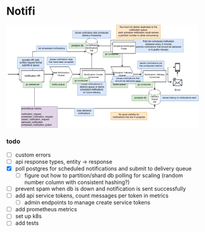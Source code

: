 # Notifi

![diagram.png](diagram.png)



### todo
- [ ] custom errors 
- [ ] api response types, entity -> response
- [x] poll postgres for scheduled notifications and submit to delivery queue
  - [ ] figure out how to partition/shard db polling for scaling (random number column with consistent hashing?)
- [ ] prevent spam when db is down and notification is sent successfully
- [ ] add api service tokens, count messages per token in metrics
  - [ ] admin endpoints to manage create service tokens
- [ ] add prometheus metrics
- [ ] set up k8s
- [ ] add tests